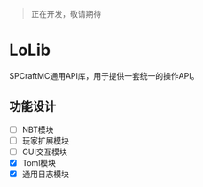 > 正在开发，敬请期待

# LoLib

SPCraftMC通用API库，用于提供一套统一的操作API。

## 功能设计

- [ ] NBT模块
- [ ] 玩家扩展模块
- [ ] GUI交互模块
- [x] Toml模块
- [x] 通用日志模块